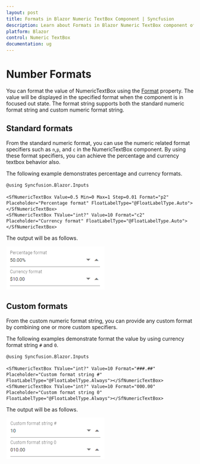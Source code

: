 ```yaml
---
layout: post
title: Formats in Blazor Numeric TextBox Component | Syncfusion 
description: Learn about Formats in Blazor Numeric TextBox component of Syncfusion, and more details.
platform: Blazor
control: Numeric TextBox
documentation: ug
---
```


# Number Formats

You can format the value of NumericTextBox using the [Format](https://help.syncfusion.com/cr/blazor/Syncfusion.Blazor.Charts.ChartSeries.html#Syncfusion_Blazor_Charts_ChartSeries_Type) property.
The value will be displayed in the specified format when the component is in focused out state. The format string
supports both the standard numeric format string and custom numeric format string.

## Standard formats

From the standard numeric format, you can use the numeric related format specifiers such as `n`,`p`, and `c` in the NumericTextBox component. By using these format specifiers, you can achieve the percentage and currency textbox behavior also.

The following example demonstrates percentage and currency formats.

```cshtml
@using Syncfusion.Blazor.Inputs

<SfNumericTextBox Value=0.5 Min=0 Max=1 Step=0.01 Format="p2" Placeholder="Percentage format" FloatLabelType="@FloatLabelType.Auto"></SfNumericTextBox>
<SfNumericTextBox TValue="int?" Value=10 Format="c2" Placeholder="Currency format" FloatLabelType="@FloatLabelType.Auto"></SfNumericTextBox>
```

The output will be as follows.

![NumericTextBox Sample](./images/standard_format.png)

## Custom formats

From the custom numeric format string, you can provide any custom format by
combining one or more custom specifiers.

The following examples demonstrate format the value by using currency format string `#` and `0`.

```cshtml
@using Syncfusion.Blazor.Inputs

<SfNumericTextBox TValue="int?" Value=10 Format="###.##" Placeholder="Custom format string #" FloatLabelType="@FloatLabelType.Always"></SfNumericTextBox>
<SfNumericTextBox TValue="int?" Value=10 Format="000.00" Placeholder="Custom format string 0" FloatLabelType="@FloatLabelType.Always"></SfNumericTextBox>
```

The output will be as follows.

![NumericTextBox Sample](./images/custom_format.png)
